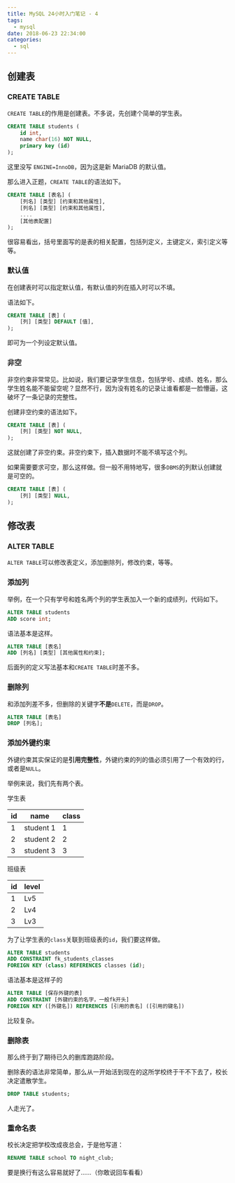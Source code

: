 ```yaml
---
title: MySQL 24小时入门笔记 - 4
tags:
  - mysql
date: 2018-06-23 22:34:00
categories:
  - sql
---
```


## 创建表

### CREATE TABLE

`CREATE TABLE`的作用是创建表。不多说，先创建个简单的学生表。

```SQL
CREATE TABLE students (
	id int,
    name char(16) NOT NULL,
    primary key (id)
);
```

这里没写 `ENGINE=InnoDB`，因为这是新 MariaDB 的默认值。

那么进入正题，`CREATE TABLE`的语法如下。

```SQL
CREATE TABLE [表名] (
	[列名] [类型] [约束和其他属性],
    [列名] [类型] [约束和其他属性],
    ....
    [其他表配置]
);
```

很容易看出，括号里面写的是表的相关配置，包括列定义，主键定义，索引定义等等。

### 默认值

在创建表时可以指定默认值，有默认值的列在插入时可以不填。

语法如下。

```SQL
CREATE TABLE [表] (
	[列] [类型] DEFAULT [值],
);
```

即可为一个列设定默认值。

### 非空

非空约束非常常见。比如说，我们要记录学生信息，包括学号、成绩、姓名，那么学生姓名能不能留空呢？显然不行，因为没有姓名的记录让谁看都是一脸懵逼，这破坏了一条记录的完整性。

创建非空约束的语法如下。

```SQL
CREATE TABLE [表] (
	[列] [类型] NOT NULL,
);
```

这就创建了非空约束。非空约束下，插入数据时不能不填写这个列。

如果需要要求可空，那么这样做。但一般不用特地写，很多`DBMS`的列默认创建就是可空的。

```SQL
CREATE TABLE [表] (
	[列] [类型] NULL,
);
```

## 修改表

### ALTER TABLE

`ALTER TABLE`可以修改表定义，添加删除列，修改约束，等等。

### 添加列

举例，在一个只有学号和姓名两个列的学生表加入一个新的成绩列，代码如下。

```SQL
ALTER TABLE students
ADD score int;
```

语法基本是这样。

```SQL
ALTER TABLE [表名]
ADD [列名] [类型] [其他属性和约束];
```

后面列的定义写法基本和`CREATE TABLE`时差不多。

### 删除列

和添加列差不多，但删除的关键字**不是**`DELETE`，而是`DROP`。

```SQL
ALTER TABLE [表名]
DROP [列名];
```

### 添加外键约束

外键约束其实保证的是**引用完整性**，外键约束的列的值必须引用了一个有效的行，或者是`NULL`。

举例来说，我们先有两个表。

学生表

| id  | name      | class |
| --- | --------- | ----- |
| 1   | student 1 | 1     |
| 2   | student 2 | 2     |
| 3   | student 3 | 3     |

班级表

| id  | level |
| --- | ----- |
| 1   | Lv5   |
| 2   | Lv4   |
| 3   | Lv3   |

为了让学生表的`class`关联到班级表的`id`，我们要这样做。

```SQL
ALTER TABLE students
ADD CONSTRAINT fk_students_classes
FOREIGN KEY (class) REFERENCES classes (id);
```

语法基本是这样子的

```SQL
ALTER TABLE [保存外键的表]
ADD CONSTRAINT [外键约束的名字，一般fk开头]
FOREIGN KEY ([外键名]) REFERENCES [引用的表名] ([引用的键名])
```

比较复杂。

### 删除表

那么终于到了期待已久的删库跑路阶段。

删除表的语法非常简单，那么从一开始活到现在的这所学校终于干不下去了，校长决定遣散学生。

```SQL
DROP TABLE students;
```

人走光了。

### 重命名表

校长决定把学校改成夜总会，于是他写道：

```SQL
RENAME TABLE school TO night_club;
```

要是换行有这么容易就好了......（你敢说回车看看）
